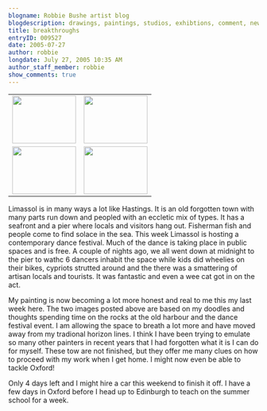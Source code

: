 ```yaml
---
blogname: Robbie Bushe artist blog
blogdescription: drawings, paintings, studios, exhibtions, comment, news as they happen to Robbie Bushe
title: breakthroughs
entryID: 009527
date: 2005-07-27
author: robbie
longdate: July 27, 2005 10:35 AM
author_staff_member: robbie
show_comments: true
---
```


<table><tr><td><a href="http://mtengine.pumpernickle.net/mt_pages/robbiebushe/previously/swimmers1.html" onclick="window.open('http://mtengine.pumpernickle.net/mt_pages/robbiebushe/previously/swimmers1.html','popup','width=640,height=480,scrollbars=no,resizable=no,toolbar=no,directories=no,location=no,menubar=no,status=no,left=0,top=0'); return false"><img src="http://mtengine.pumpernickle.net/mt_pages/robbiebushe/previously/swimmers1-thumb.JPG" width="128" height="96" /></a></td><td><a href="http://mtengine.pumpernickle.net/mt_pages/robbiebushe/previously/swimmers2.html" onclick="window.open('http://mtengine.pumpernickle.net/mt_pages/robbiebushe/previously/swimmers2.html','popup','width=640,height=480,scrollbars=no,resizable=no,toolbar=no,directories=no,location=no,menubar=no,status=no,left=0,top=0'); return false"><img src="http://mtengine.pumpernickle.net/mt_pages/robbiebushe/previously/swimmers2-thumb.JPG" width="128" height="96" /></a></td></tr><tr><td><a href="http://mtengine.pumpernickle.net/mt_pages/robbiebushe/previously/dancers1.html" onclick="window.open('http://mtengine.pumpernickle.net/mt_pages/robbiebushe/previously/dancers1.html','popup','width=640,height=480,scrollbars=no,resizable=no,toolbar=no,directories=no,location=no,menubar=no,status=no,left=0,top=0'); return false"><img src="http://mtengine.pumpernickle.net/mt_pages/robbiebushe/previously/dancers1-thumb.JPG" width="128" height="96" /></a></td><td><a href="http://mtengine.pumpernickle.net/mt_pages/robbiebushe/previously/dancers2.html" onclick="window.open('http://mtengine.pumpernickle.net/mt_pages/robbiebushe/previously/dancers2.html','popup','width=640,height=480,scrollbars=no,resizable=no,toolbar=no,directories=no,location=no,menubar=no,status=no,left=0,top=0'); return false"><img src="http://mtengine.pumpernickle.net/mt_pages/robbiebushe/previously/dancers2-thumb.JPG" width="128" height="96" /></a></td></tr></table>

<p>Limassol is in many ways a lot like Hastings. It is an old forgotten town with many parts run down and peopled with an eccletic mix of types. It has a seafront and a pier where locals and visitors hang out. Fisherman fish and people come to find solace in the sea. This week Limassol is hosting a contemporary dance festival. Much of the dance is taking place in public spaces and is free. A couple of nights ago, we all went down at midnight to the pier to wathc 6 dancers inhabit the space while kids did wheelies on their bikes, cypriots strutted around and the there was a smattering of artisan locals and tourists. It was fantastic and even a wee cat got in on the act.</p>

<p>My painting is now becoming a lot more honest and real to me this my last week here. The two images posted above are based on my doodles and thoughts spending time on the rocks at the old harbour and the dance festival event. I am allowing the space to breath a lot more and have moved away from my tradional horizon lines. I think I have been trying to emulate so many other painters in recent years that I had forgotten what it is I can do for myself. These tow are not finished, but they offer me many clues on how to proceed with my work when I get home. I might now even be able to tackle Oxford!</p>

<p>Only 4 days left and I might hire a car this weekend to finish it off. I have a few days in Oxford before I head up to Edinburgh to teach on the summer school for a week.</p>

